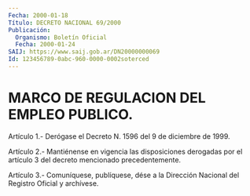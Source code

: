 ```yaml
---
Fecha: 2000-01-18
Título: DECRETO NACIONAL 69/2000
Publicación:
  Organismo: Boletín Oficial
  Fecha: 2000-01-24
SAIJ: https://www.saij.gob.ar/DN20000000069
Id: 123456789-0abc-960-0000-0002soterced
---
```

# MARCO DE REGULACION DEL EMPLEO PUBLICO.

<a id="1"></a>
Artículo 1.- Derógase el Decreto N. 1596 del 9 de diciembre de 1999.

<a id="2"></a>
Artículo 2.- Mantiénense en vigencia las disposiciones derogadas por el artículo 3 del decreto mencionado precedentemente.

<a id="3"></a>
Artículo  3.-  Comuníquese, publíquese, dése a la Dirección Nacional del Registro Oficial y archívese.
